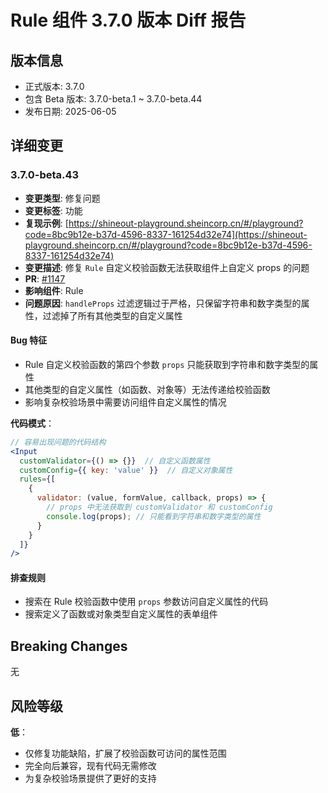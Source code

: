# Rule 组件 3.7.0 版本 Diff 报告

## 版本信息
- 正式版本: 3.7.0
- 包含 Beta 版本: 3.7.0-beta.1 ~ 3.7.0-beta.44
- 发布日期: 2025-06-05

## 详细变更

### 3.7.0-beta.43
- **变更类型**: 修复问题
- **变更标签**: 功能
- **复现示例**: [https://shineout-playground.sheincorp.cn/#/playground?code=8bc9b12e-b37d-4596-8337-161254d32e74](https://shineout-playground.sheincorp.cn/#/playground?code=8bc9b12e-b37d-4596-8337-161254d32e74)
- **变更描述**: 修复 `Rule` 自定义校验函数无法获取组件上自定义 props 的问题
- **PR**: [#1147](https://github.com/sheinsight/shineout-next/pull/1147)
- **影响组件**: Rule
- **问题原因**: `handleProps` 过滤逻辑过于严格，只保留字符串和数字类型的属性，过滤掉了所有其他类型的自定义属性

#### Bug 特征
- Rule 自定义校验函数的第四个参数 `props` 只能获取到字符串和数字类型的属性
- 其他类型的自定义属性（如函数、对象等）无法传递给校验函数
- 影响复杂校验场景中需要访问组件自定义属性的情况

**代码模式**：
```jsx
// 容易出现问题的代码结构
<Input
  customValidator={() => {}}  // 自定义函数属性
  customConfig={{ key: 'value' }}  // 自定义对象属性
  rules={[
    {
      validator: (value, formValue, callback, props) => {
        // props 中无法获取到 customValidator 和 customConfig
        console.log(props); // 只能看到字符串和数字类型的属性
      }
    }
  ]}
/>
```

#### 排查规则
- 搜索在 Rule 校验函数中使用 `props` 参数访问自定义属性的代码
- 搜索定义了函数或对象类型自定义属性的表单组件

## Breaking Changes

无

## 风险等级

**低**：
- 仅修复功能缺陷，扩展了校验函数可访问的属性范围
- 完全向后兼容，现有代码无需修改
- 为复杂校验场景提供了更好的支持